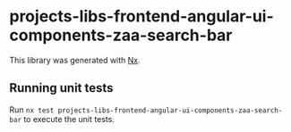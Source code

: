 # projects-libs-frontend-angular-ui-components-zaa-search-bar

This library was generated with [Nx](https://nx.dev).

## Running unit tests

Run `nx test projects-libs-frontend-angular-ui-components-zaa-search-bar` to execute the unit tests.
